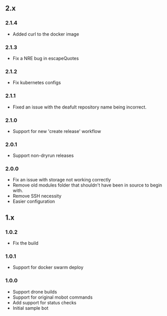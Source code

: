 ## 2.x

### 2.1.4

* Added curl to the docker image

### 2.1.3

* Fix a NRE bug in escapeQuotes

### 2.1.2

* Fix kubernetes configs

### 2.1.1

* Fixed an issue with the deafult repository name being incorrect.

### 2.1.0

* Support for new 'create release' workflow

### 2.0.1

* Support non-dryrun releases

### 2.0.0

* Fix an issue with storage not working correctly
* Remove old modules folder that shouldn't have been in source to begin with.
* Remove SSH necessity
* Easier configuration

## 1.x

### 1.0.2

* Fix the build

### 1.0.1

* Support for docker swarm deploy

### 1.0.0

* Support drone builds
* Support for original mobot commands
* Add support for status checks
* Initial sample bot

